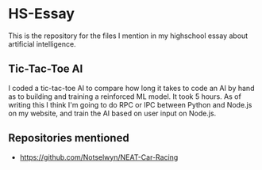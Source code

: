 # HS-Essay

This is the repository for the files I mention in my highschool essay about artificial intelligence. 

## Tic-Tac-Toe AI
I coded a tic-tac-toe AI to compare how long it takes to code an AI by hand as to building and training a reinforced ML model. It took 5 hours. 
As of writing this I think I'm going to do RPC or IPC between Python and Node.js on my website, and train the AI based on user input on Node.js. 

## Repositories mentioned
- https://github.com/Notselwyn/NEAT-Car-Racing
